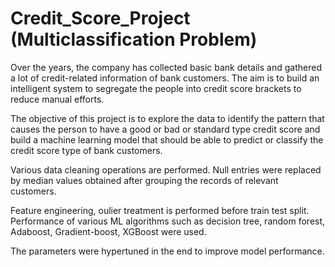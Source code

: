 # Credit_Score_Project (Multiclassification Problem)

Over the years, the company has collected basic bank details and gathered a lot of credit-related information of bank customers.
The aim is to build an intelligent system to segregate the people into credit score brackets to reduce manual efforts.

The objective of this project is to explore the data to identify the pattern that causes the person to have a good or bad or standard type credit score and build a machine
learning model that should be able to predict or classify the credit score type of bank customers. 

Various data cleaning operations are performed. Null entries were replaced by median values obtained after grouping the records of relevant customers.

Feature engineering, oulier treatment is performed before train test split. Performance of various ML algorithms such as decision tree, random forest, Adaboost, Gradient-boost, XGBoost were used.

The parameters were hypertuned in the end to improve model performance.
